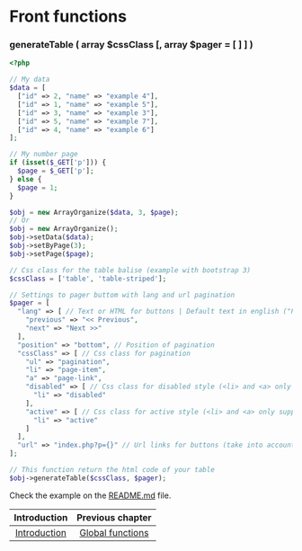 # Front functions

### generateTable ( array $cssClass [, array $pager = [ ] ] )
```php
<?php

// My data
$data = [
  ["id" => 2, "name" => "example 4"],
  ["id" => 1, "name" => "example 5"],
  ["id" => 3, "name" => "example 3"],
  ["id" => 5, "name" => "example 7"],
  ["id" => 4, "name" => "example 6"]
];

// My number page
if (isset($_GET['p'])) {
  $page = $_GET['p'];
} else {
  $page = 1;
}

$obj = new ArrayOrganize($data, 3, $page);
// Or
$obj = new ArrayOrganize();
$obj->setData($data);
$obj->setByPage(3);
$obj->setPage($page);

// Css class for the table balise (example with bootstrap 3)
$cssClass = ['table', 'table-striped'];

// Settings to pager buttom with lang and url pagination
$pager = [
  "lang" => [ // Text or HTML for buttons | Default text in english ("Previous" and "Next")
    "previous" => "<< Previous",
    "next" => "Next >>"
  ],
  "position" => "bottom", // Position of pagination
  "cssClass" => [ // Css class for pagination
    "ul" => "pagination",
    "li" => "page-item",
    "a" => "page-link",
    "disabled" => [ // Css class for disabled style (<li> and <a> only supported)
      "li" => "disabled"
    ],
    "active" => [ // Css class for active style (<li> and <a> only supported)
      "li" => "active"
    ]
  ],
  "url" => "index.php?p={}" // Url links for buttons (take into account your $page)
];

// This function return the html code of your table
$obj->generateTable($cssClass, $pager);
```
Check the example on the [README.md](https://github.com/SimonDevelop/array-organize/blob/master/README.md) file.

| Introduction | Previous chapter |
| :---------------------: | :--------------: |
| [Introduction](https://github.com/SimonDevelop/array-organize/blob/master/docs/introduction.md) | [Global functions](https://github.com/SimonDevelop/array-organize/blob/master/docs/chapter01.md) |
